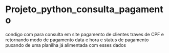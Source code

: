 # Projeto_python_consulta_pagamento
condigo com para consulta em site pagamento de clientes traves de CPF  e retornando modo de pagamento data e hora e status de pagamento puxando de uma planilha já alimentada com esses dados

